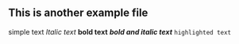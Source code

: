This is another example file
---
simple text
*Italic text*
**bold text**
***bold and italic text***
`highlighted text`